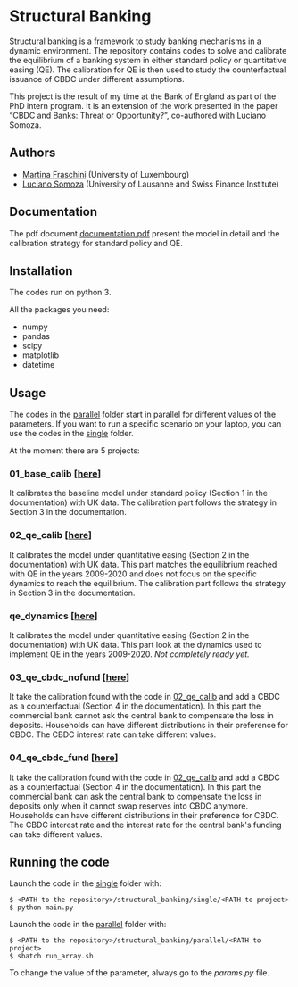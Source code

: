 # Structural Banking

Structural banking is a framework to study banking mechanisms in a dynamic environment. The repository contains codes to solve and calibrate the equilibrium of a banking system in either standard policy or quantitative easing (QE). The calibration for QE is then used to study the counterfactual issuance of CBDC under different assumptions.

This project is the result of my time at the Bank of England as part of the PhD intern program. It is an extension of the work presented in the paper “CBDC and Banks: Threat or Opportunity?”, co-authored with Luciano Somoza.

## Authors
- [Martina Fraschini](https://www.martinafraschini.com/) (University of Luxembourg)
- [Luciano Somoza](https://www.lucianosomoza.com/) (University of Lausanne and Swiss Finance Institute)

## Documentation
The pdf document [documentation.pdf](https://github.com/MartinaFraschini/structural_banking/documentation.pdf) present the model in detail and the calibration strategy for standard policy and QE.

## Installation
The codes run on python 3.

All the packages you need:
- numpy
- pandas
- scipy
- matplotlib
- datetime

## Usage
The codes in the [parallel](https://github.com/MartinaFraschini/structural_banking/parallel) folder start in parallel for different values of the parameters. If you want to run a specific scenario on your laptop, you can use the codes in the [single](https://github.com/MartinaFraschini/structural_banking/single) folder.

At the moment there are 5 projects:

### 01_base_calib [[here](https://github.com/MartinaFraschini/structural_bankin/single/01_base_calib)]

It calibrates the baseline model under standard policy (Section 1 in the documentation) with UK data. The calibration part follows the strategy in Section 3 in the documentation.

### 02_qe_calib [[here](https://github.com/MartinaFraschini/structural_banking/single/02_qe_calib)]

It calibrates the model under quantitative easing (Section 2 in the documentation) with UK data. This part matches the equilibrium reached with QE in the years 2009-2020 and does not focus on the specific dynamics to reach the equilibrium. The calibration part follows the strategy in Section 3 in the documentation.

### qe_dynamics [[here](https://github.com/MartinaFraschini/structural_banking/parallel/qe_dynamics)]

It calibrates the model under quantitative easing (Section 2 in the documentation) with UK data. This part look at the dynamics used to implement QE in the years 2009-2020. _Not completely ready yet._

### 03_qe_cbdc_nofund [[here](https://github.com/MartinaFraschini/structural_banking/single/03_qe_cbdc_nofund)]

It take the calibration found with the code in [02_qe_calib](https://github.com/MartinaFraschini/structural_banking/single/02_qe_calib) and add a CBDC as a counterfactual (Section 4 in the documentation). In this part the commercial bank cannot ask the central bank to compensate the loss in deposits. Households can have different distributions in their preference for CBDC. The CBDC interest rate can take different values.

### 04_qe_cbdc_fund [[here](https://github.com/MartinaFraschini/structural_banking/single/03_qe_cbdc_fund)]

It take the calibration found with the code in [02_qe_calib](https://github.com/MartinaFraschini/structural_banking/single/02_qe_calib) and add a CBDC as a counterfactual (Section 4 in the documentation). In this part the commercial bank can ask the central bank to compensate the loss in deposits only when it cannot swap reserves into CBDC anymore. Households can have different distributions in their preference for CBDC. The CBDC interest rate and the interest rate for the central bank's funding can take different values.

## Running the code

Launch the code in the [single](https://github.com/MartinaFraschini/structural_banking/single) folder with:
```
$ <PATH to the repository>/structural_banking/single/<PATH to project>
$ python main.py
```

Launch the code in the [parallel](https://github.com/MartinaFraschini/structural_banking/parallel) folder with:
```
$ <PATH to the repository>/structural_banking/parallel/<PATH to project>
$ sbatch run_array.sh
```

To change the value of the parameter, always go to the _params.py_ file.
